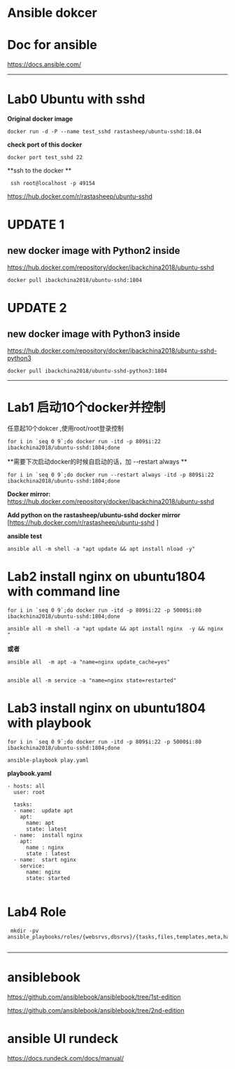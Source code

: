 # Ansible dokcer





#  Doc for ansible 
https://docs.ansible.com/



-----------------



# Lab0  Ubuntu with sshd 

**Original docker image**

```
docker run -d -P --name test_sshd rastasheep/ubuntu-sshd:18.04

```
**check port of this docker**

```
docker port test_sshd 22
```
**ssh to the docker **
```
 ssh root@localhost -p 49154
```

https://hub.docker.com/r/rastasheep/ubuntu-sshd   


#  **UPDATE 1**

## new docker image with Python2 inside

https://hub.docker.com/repository/docker/ibackchina2018/ubuntu-sshd

```
docker pull ibackchina2018/ubuntu-sshd:1804
```




#  **UPDATE 2**

## new docker image with Python3 inside

https://hub.docker.com/repository/docker/ibackchina2018/ubuntu-sshd-python3

```
docker pull ibackchina2018/ubuntu-sshd-python3:1804
```




-------



# Lab1 启动10个docker并控制

任意起10个dokcer ,使用root/root登录控制

```
for i in `seq 0 9`;do docker run -itd -p 809$i:22 ibackchina2018/ubuntu-sshd:1804;done

```

**需要下次启动docker的时候自启动的话，加 --restart always **
```
for i in `seq 0 9`;do docker run --restart always -itd -p 809$i:22 ibackchina2018/ubuntu-sshd:1804;done

```



**Docker mirror:**
https://hub.docker.com/repository/docker/ibackchina2018/ubuntu-sshd

**Add python on the rastasheep/ubuntu-sshd docker mirror**
[https://hub.docker.com/r/rastasheep/ubuntu-sshd ]



**ansible test**

```
ansible all -m shell -a "apt update && apt install nload -y" 

```


#  Lab2 install nginx on ubuntu1804 with command line

```
for i in `seq 0 9`;do docker run -itd -p 809$i:22 -p 5000$i:80  ibackchina2018/ubuntu-sshd:1804;done
```

```
ansible all -m shell -a "apt update && apt install nginx  -y && nginx "

```

**或者**


```
ansible all  -m apt -a "name=nginx update_cache=yes" 


ansible all -m service -a "name=nginx state=restarted"

```


#  Lab3 install nginx on ubuntu1804 with playbook

```
for i in `seq 0 9`;do docker run -itd -p 809$i:22 -p 5000$i:80  ibackchina2018/ubuntu-sshd:1804;done
```


```
ansible-playbook play.yaml

```



**playbook.yaml**

```
- hosts: all
  user: root
  
  tasks:
  - name:  update apt
    apt:
      name: apt
      state: latest
  - name:  install nginx 
    apt: 
      name : nginx 
      state : latest
  - name:  start nginx
    service:
      name: nginx
      state: started


```

# Lab4 Role

```
 mkdir -pv ansible_playbooks/roles/{websrvs,dbsrvs}/{tasks,files,templates,meta,handlers,vars}
 
 ```
 
 


------------------

# ansiblebook
https://github.com/ansiblebook/ansiblebook/tree/1st-edition


https://github.com/ansiblebook/ansiblebook/tree/2nd-edition


# ansible UI   rundeck 
https://docs.rundeck.com/docs/manual/


